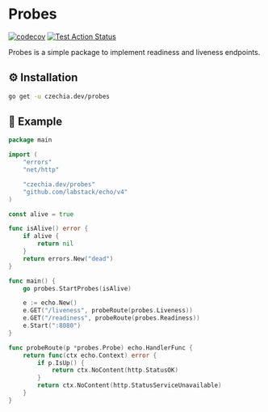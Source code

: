 # Probes

[![codecov](https://codecov.io/gh/stellirin/go-probes/branch/main/graph/badge.svg?token=9ATrVTllue)](https://codecov.io/gh/stellirin/go-probes)
[![Test Action Status](https://github.com/stellirin/go-probes/workflows/Go/badge.svg)](https://github.com/stellirin/go-probes/actions?query=workflow%3AGo)

Probes is a simple package to implement readiness and liveness endpoints.

## ⚙️ Installation

```sh
go get -u czechia.dev/probes
```

## 👀 Example

```go
package main

import (
	"errors"
	"net/http"

	"czechia.dev/probes"
	"github.com/labstack/echo/v4"
)

const alive = true

func isAlive() error {
	if alive {
		return nil
	}
	return errors.New("dead")
}

func main() {
	go probes.StartProbes(isAlive)

	e := echo.New()
	e.GET("/liveness", probeRoute(probes.Liveness))
	e.GET("/readiness", probeRoute(probes.Readiness))
	e.Start(":8080")
}

func probeRoute(p *probes.Probe) echo.HandlerFunc {
	return func(ctx echo.Context) error {
		if p.IsUp() {
			return ctx.NoContent(http.StatusOK)
		}
		return ctx.NoContent(http.StatusServiceUnavailable)
	}
}
```
